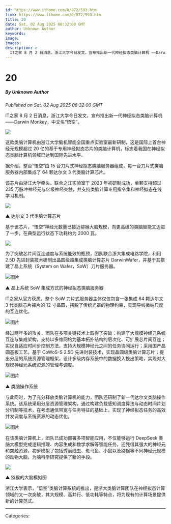 ```yaml
---
id: https://www.ithome.com/0/872/593.htm
link: https://www.ithome.com/0/872/593.htm
title: 20
date: Sat, 02 Aug 2025 08:32:00 GMT
author: Unknown Author
keywords: 
image: 
images: 
description: >
  IT之家 8 月 2 日消息，浙江大学今日发文，宣布推出新一代神经拟态类脑计算机 ——Darwin Monkey，中文名“悟空”。这款类脑计算机由浙江大学脑机智能全国重点实验室最新研制，这是国际上首台神经元规模超过 20 亿的基于专用神经拟态芯片的类脑计算机，标志着我国在神经拟态类脑计算机领域已达到国际先进水平。据介绍，整台“悟空”由 15 台刀片式神经拟态类脑服务器组成，每一台刀片式类脑服务器内部集成了 64 颗达尔文 3 代类脑计算芯片。该芯片由浙江大学牵头、联合之江实验室于 2023 年初研制成功，单颗支持超过 235 万脉冲神经元与亿级神经突触，并支持类脑计算专用指令集和神经拟态在线学习机制。▲ 达尔文 3 代类脑计算芯片基于该芯片，“悟空”神经元数量已接近猕猴大脑规模，向更高级的类脑智能又迈进了一步，在典型运行状态下功耗约为 2000 瓦。为了突破芯片间互连速度与系统能效的瓶颈，团队联合浙大集成电路学院，利用 2.5D 先进封装技术研制出晶圆级超集成类脑计算芯片 DarwinWafer，并基于其搭建了晶上系统（System on Wafer，SoW）刀片服务器。▲ 晶上系统 SoW 集成方式的神经拟态类脑服务器IT之家从官方获悉，整个 SoW 刀片式服务器主体仅仅包含一张集成 64 颗达尔文 3 代类脑芯片裸片的 12 寸晶圆，摆脱了传统光罩的物理约束，实现导线微纳尺度的互连优化。经过两年多的攻关，团队在多项关键技术上取得了突破：构建了大规模神经元系统互连与集成架构，支持以多维网格为基本拓扑结构的层次化、可扩展芯片间互连；实现自适应时间步控制方法，支持大规模神经元之间的任务协同运行；采用国产晶圆基板工艺，基于 CoWoS-S 2.5D 先进封装技术，实现晶圆级类脑计算芯片；提出分层的系统资源管理框架，设计多级内存系统中的数据换入换出策略，实现对大规模神经元系统资源的管理与调度。▲ 类脑操作系统与此同时，为了充分释放类脑计算机的能力，团队还研制了新一代达尔文类脑操作系统。该系统采用分层资源管理架构，通过构建负载感知调度算法与动态时间片划分机制等技术，在考虑通信带宽与任务特征的基础上，实现了神经拟态任务的高效并发调度与系统资源的动态优化。在该类脑计算机上，团队已成功部署多项智能应用，不仅能够运行 DeepSeek 类脑大模型完成逻辑推理、内容生成和数学求解等智能任务，还凭借其强大的神经元和突触资源，初步模拟了包括秀丽线虫、斑马鱼、小鼠以及猕猴等不同神经元规模的动物大脑，为脑科学研究提供了新的手段。▲ 猕猴的大脑模拟图浙江大学表示，“悟空”类脑计算系统的推出，是浙大类脑计算团队在神经拟态计算领域的又一次突破，其大规模、高并行、低功耗等特点，将为现有的计算场景提供新的计算范式。
---
```

# 20
##### By Unknown Author
_Published on Sat, 02 Aug 2025 08:32:00 GMT_

IT之家 8 月 2 日消息，浙江大学今日发文，宣布推出新一代神经拟态类脑计算机 ——Darwin Monkey，中文名“悟空”。

![](https://img.ithome.com/newsuploadfiles/2025/8/402e9b24-27e2-49a2-86ae-25b1fa9e5bd9.jpg?x-bce-process=image/format,f_auto)

这款类脑计算机由浙江大学脑机智能全国重点实验室最新研制，这是国际上首台神经元规模超过 20 亿的基于专用神经拟态芯片的类脑计算机，标志着我国在神经拟态类脑计算机领域已达到国际先进水平。

据介绍，整台“悟空”由 15 台刀片式神经拟态类脑服务器组成，每一台刀片式类脑服务器内部集成了 64 颗达尔文 3 代类脑计算芯片。

该芯片由浙江大学牵头、联合之江实验室于 2023 年初研制成功，单颗支持超过 235 万脉冲神经元与亿级神经突触，并支持类脑计算专用指令集和神经拟态在线学习机制。

![](https://img.ithome.com/newsuploadfiles/2025/8/cf17560c-eabd-4b55-9297-bdb6d9b85233.jpg?x-bce-process=image/format,f_auto)

▲ 达尔文 3 代类脑计算芯片

基于该芯片，“悟空”神经元数量已接近猕猴大脑规模，向更高级的类脑智能又迈进了一步，在典型运行状态下功耗约为 2000 瓦。

![](https://img.ithome.com/newsuploadfiles/2025/8/2cfd6966-986b-4976-9c40-2822c1f860c9.jpg?x-bce-process=image/format,f_auto)

为了突破芯片间互连速度与系统能效的瓶颈，团队联合浙大集成电路学院，利用 2.5D 先进封装技术研制出晶圆级超集成类脑计算芯片 DarwinWafer，并基于其搭建了晶上系统（System on Wafer，SoW）刀片服务器。

![图片](https://img.ithome.com/newsuploadfiles/2025/8/7b0f6c8c-7fa0-4684-acf3-45cab52d38ac.png?x-bce-process=image/format,f_auto)

▲ 晶上系统 SoW 集成方式的神经拟态类脑服务器

IT之家从官方获悉，整个 SoW 刀片式服务器主体仅仅包含一张集成 64 颗达尔文 3 代类脑芯片裸片的 12 寸晶圆，摆脱了传统光罩的物理约束，实现导线微纳尺度的互连优化。

![图片](https://img.ithome.com/newsuploadfiles/2025/8/af31a64b-808e-4d16-be4b-4b9ce8633322.png?x-bce-process=image/format,f_auto)

经过两年多的攻关，团队在多项关键技术上取得了突破：构建了大规模神经元系统互连与集成架构，支持以多维网格为基本拓扑结构的层次化、可扩展芯片间互连；实现自适应时间步控制方法，支持大规模神经元之间的任务协同运行；采用国产晶圆基板工艺，基于 CoWoS-S 2.5D 先进封装技术，实现晶圆级类脑计算芯片；提出分层的系统资源管理框架，设计多级内存系统中的数据换入换出策略，实现对大规模神经元系统资源的管理与调度。

![图片](https://img.ithome.com/newsuploadfiles/2025/8/8dc4ae79-7ca5-46df-b17f-34ed8aed919f.png?x-bce-process=image/format,f_auto)

▲ 类脑操作系统

与此同时，为了充分释放类脑计算机的能力，团队还研制了新一代达尔文类脑操作系统。该系统采用分层资源管理架构，通过构建负载感知调度算法与动态时间片划分机制等技术，在考虑通信带宽与任务特征的基础上，实现了神经拟态任务的高效并发调度与系统资源的动态优化。

![图片](https://img.ithome.com/newsuploadfiles/2025/8/06e2d466-4114-446f-9ba5-67e9233c7886.png?x-bce-process=image/format,f_auto)

在该类脑计算机上，团队已成功部署多项智能应用，不仅能够运行 DeepSeek 类脑大模型完成逻辑推理、内容生成和数学求解等智能任务，还凭借其强大的神经元和突触资源，初步模拟了包括秀丽线虫、斑马鱼、小鼠以及猕猴等不同神经元规模的动物大脑，为脑科学研究提供了新的手段。

![](https://img.ithome.com/newsuploadfiles/2025/8/4361e447-0180-4c6d-9d12-f71a328b2078.png?x-bce-process=image/format,f_auto)

▲ 猕猴的大脑模拟图

浙江大学表示，“悟空”类脑计算系统的推出，是浙大类脑计算团队在神经拟态计算领域的又一次突破，其大规模、高并行、低功耗等特点，将为现有的计算场景提供新的计算范式。

---
Categories: 